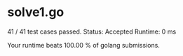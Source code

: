 # solve1.go

41 / 41 test cases passed.
Status: Accepted
Runtime: 0 ms

Your runtime beats 100.00 % of golang submissions.


